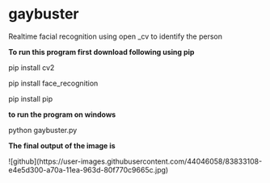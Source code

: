 # gaybuster
Realtime facial recognition using open _cv to identify the person
<p><b>To run this program first download following using pip</b></p>
<p>pip install cv2</p>
<p>pip install face_recognition</p>
<p>pip install pip</p>
<p></p>
<p></p>

<p><b>to run the program on windows</b></p>
<p>python gaybuster.py</p>

<p> <b>The final output of the image is</b></p>
![github](https://user-images.githubusercontent.com/44046058/83833108-e4e5d300-a70a-11ea-963d-80f770c9665c.jpg)
